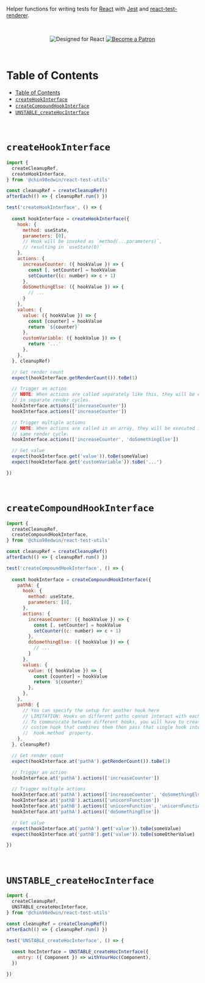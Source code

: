 Helper functions for writing tests for [React](https://reactjs.org) with [Jest](https://reactjs.org) and [react-test-renderer](https://www.npmjs.com/package/react-test-renderer).

<br/>

<div align="center">

![Designed for React](https://img.shields.io/static/v1?label&logo=react&logoColor=61DBFB&message=Designed%20for%20React&color=4a4a4a)
[![Become a Patron](https://img.shields.io/static/v1?label&logo=patreon&logoColor=ffffff&message=Become%20a%20Patron&color=ff424d)](https://www.patreon.com/bePatron?u=27931751)

</div>

<br/>

# Table of Contents
- [Table of Contents](#table-of-contents)
- [`createHookInterface`](#createhookinterface)
- [`createCompoundHookInterface`](#createcompoundhookinterface)
- [`UNSTABLE_createHocInterface`](#unstable_createhocinterface)

<br/>

# `createHookInterface`

```js
import { 
  createCleanupRef,
  createHookInterface,
} from '@chin98edwin/react-test-utils'

const cleanupRef = createCleanupRef()
afterEach(() => { cleanupRef.run() })

test('createHookInterface', () => {
  
  const hookInterface = createHookInterface({
    hook: {
      method: useState,
      parameters: [0],
      // Hook will be invoked as `method(...parameters)`,
      // resulting in `useState(0)`
    },
    actions: {
      increaseCounter: ({ hookValue }) => {
        const [, setCounter] = hookValue
        setCounter((c: number) => c + 1)
      },
      doSomethingElse: ({ hookValue }) => {
        // ...
      }
    },
    values: {
      value: ({ hookValue }) => {
        const [counter] = hookValue
        return `${counter}`
      },
      customVariable: ({ hookValue }) => {
        return '...'
      },
    },
  }, cleanupRef)

  // Get render count
  expect(hookInterface.getRenderCount()).toBe(1)

  // Trigger an action
  // NOTE: When actions are called separately like this, they will be executed
  // in separate render cycles.
  hookInterface.actions(['increaseCounter'])
  hookInterface.actions(['increaseCounter'])

  // Trigger multiple actions
  // NOTE: When actions are called in an array, they will be executed in the
  // same render cycle.
  hookInterface.actions(['increaseCounter', 'doSomethingElse'])

  // Get value
  expect(hookInterface.get('value')).toBe(someValue)
  expect(hookInterface.get('customVariable')).toBe('...')

})

```

<br/>

# `createCompoundHookInterface`

```js
import { 
  createCleanupRef,
  createCompoundHookInterface,
} from '@chin98edwin/react-test-utils'

const cleanupRef = createCleanupRef()
afterEach(() => { cleanupRef.run() })

test('createCompoundHookInterface', () => {
  
  const hookInterface = createCompoundHookInterface({
    pathA: {
      hook: {
        method: useState,
        parameters: [0],
      },
      actions: {
        increaseCounter: ({ hookValue }) => {
          const [, setCounter] = hookValue
          setCounter((c: number) => c + 1)
        },
        doSomethingElse: ({ hookValue }) => {
          // ...
        }
      },
      values: {
        value: ({ hookValue }) => {
          const [counter] = hookValue
          return `${counter}`
        },
      },
    },
    pathB: {
      // You can specify the setup for another hook here
      // LIMITATION: Hooks on different paths cannot interact with each other.
      // To communicate between different hooks, you will have to create a
      // custom hook that combines them then pass that single hook into the
      // `hook.method` property.
    },
  }, cleanupRef)

  // Get render count
  expect(hookInterface.at('pathA').getRenderCount()).toBe(1)

  // Trigger an action
  hookInterface.at('pathA').actions(['increaseCounter'])

  // Trigger multiple actions
  hookInterface.at('pathA').actions(['increaseCounter', 'doSomethingElse'])
  hookInterface.at('pathB').actions(['unicornFunction'])
  hookInterface.at('pathB').actions(['unicornFunction', 'unicornFunction'])
  hookInterface.at('pathA').actions(['doSomethingElse'])

  // Get value
  expect(hookInterface.at('pathA').get('value')).toBe(someValue)
  expect(hookInterface.at('pathB').get('value')).toBe(someOtherValue)

})

```

<br/>

# `UNSTABLE_createHocInterface`

```js
import { 
  createCleanupRef,
  UNSTABLE_createHocInterface,
} from '@chin98edwin/react-test-utils'

const cleanupRef = createCleanupRef()
afterEach(() => { cleanupRef.run() })

test('UNSTABLE_createHocInterface', () => {
  
  const hocInterface = UNSTABLE_createHocInterface({
    entry: ({ Component }) => withYourHoc(Component),
  })

})

```

<br/>
